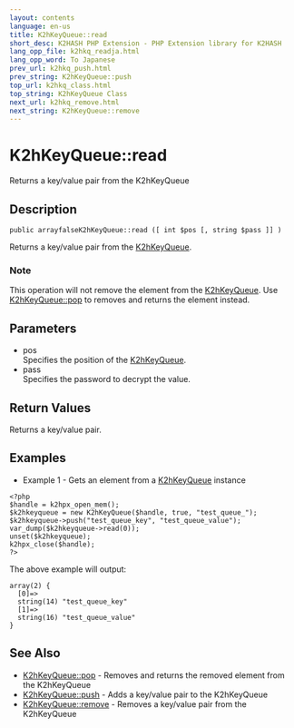 ```yaml
---
layout: contents
language: en-us
title: K2hKeyQueue::read
short_desc: K2HASH PHP Extension - PHP Extension library for K2HASH
lang_opp_file: k2hkq_readja.html
lang_opp_word: To Japanese
prev_url: k2hkq_push.html
prev_string: K2hKeyQueue::push
top_url: k2hkq_class.html
top_string: K2hKeyQueue Class
next_url: k2hkq_remove.html
next_string: K2hKeyQueue::remove
---
```


# K2hKeyQueue::read
Returns a key/value pair from the K2hKeyQueue

## Description
```
public arrayfalseK2hKeyQueue::read ([ int $pos [, string $pass ]] )
```
Returns a key/value pair from the [K2hKeyQueue](k2hkq_class.html). 

### Note
This operation will not remove the element from the [K2hKeyQueue](k2hkq_class.html). Use [K2hKeyQueue::pop](k2hkq_pop.html) to removes and returns the element instead. 

## Parameters
- pos  
Specifies the position of the [K2hKeyQueue](k2hkq_class.html).
- pass  
Specifies the password to decrypt the value.

## Return Values
Returns a key/value pair. 

## Examples
- Example 1 - Gets an element from a [K2hKeyQueue](k2hkq_class.html) instance
```
<?php
$handle = k2hpx_open_mem();
$k2hkeyqueue = new K2hKeyQueue($handle, true, "test_queue_");
$k2hkeyqueue->push("test_queue_key", "test_queue_value");
var_dump($k2hkeyqueue->read(0));
unset($k2hkeyqueue);
k2hpx_close($handle);
?>
```
The above example will output:
```
array(2) {
  [0]=>
  string(14) "test_queue_key"
  [1]=>
  string(16) "test_queue_value"
}
```

## See Also
- [K2hKeyQueue::pop](k2hkq_pop.html) - Removes and returns the removed element from the K2hKeyQueue
- [K2hKeyQueue::push](k2hkq_push.html) - Adds a key/value pair to the K2hKeyQueue
- [K2hKeyQueue::remove](k2hkq_remove.html) - Removes a key/value pair from the K2hKeyQueue
